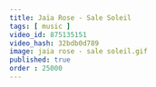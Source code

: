 ```yaml
---
title: Jaïa Rose - Sale Soleil
tags: [ music ]
video_id: 875135151
video_hash: 32bdb0d789
image: jaia rose - sale soleil.gif
published: true
order : 25000
---
```

